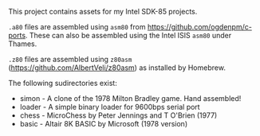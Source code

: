 This project contains assets for my Intel SDK-85 projects.

`.a80` files are assembled using `asm80` from
https://github.com/ogdenpm/c-ports. These can also be assembled using
the Intel ISIS `asm80` under Thames.

`.z80` files are assembled using `z80asm`
(https://github.com/AlbertVeli/z80asm) as installed by Homebrew.

The following sudirectories exist:
* simon - A clone of the 1978 Milton Bradley game.  Hand assembled!
* loader - A simple binary loader for 9600bps serial port
* chess - MicroChess by Peter Jennings and T O'Brien (1977)
* basic - Altair 8K BASIC by Microsoft (1978 version)
